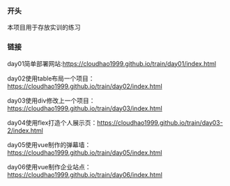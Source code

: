 ### 开头
本项目用于存放实训的练习

### 链接

day01简单部署网站:https://cloudhao1999.github.io/train/day01/index.html

day02使用table布局一个项目：https://cloudhao1999.github.io/train/day02/index.html

day03使用div修改上一个项目：https://cloudhao1999.github.io/train/day03/index.html

day04使用flex打造个人展示页：https://cloudhao1999.github.io/train/day03-2/index.html

day05使用vue制作的弹幕墙：https://cloudhao1999.github.io/train/day05/index.html

day06使用vue制作企业站点：https://cloudhao1999.github.io/train/day06/index.html